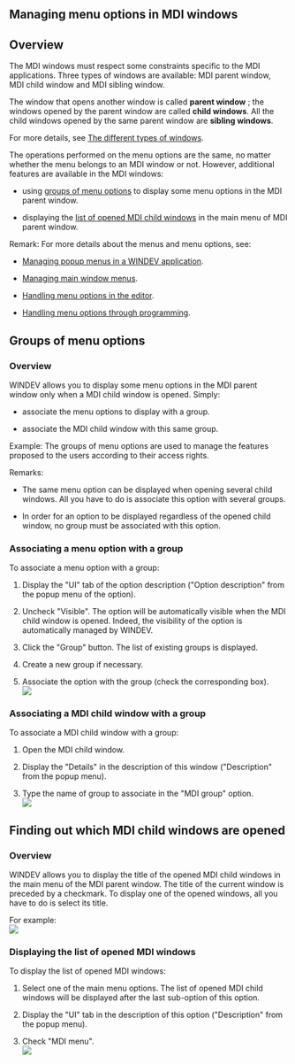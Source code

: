 
## Managing menu options in MDI windows
			



<a name="NOTE1"></a>
<a name="NOTE1_1"></a>


## Overview
<a name="overview_ELTTEXTE000160"></a>
The MDI windows must respect some constraints specific to the MDI applications. Three types of windows are available: MDI parent window, MDI child window and MDI sibling window.

The window that opens another window is called **parent window** ; the windows opened by the parent window are called **child windows**. All the child windows opened by the same parent window are **sibling windows**.

For more details, see [The different types of windows](../WDChamp/1010024.md).

The operations performed on the menu options are the same, no matter whether the menu belongs to an MDI window or not. However, additional features are available in the MDI windows:

- using [groups of menu options](../WDChamp/1010015.md) to display some menu options in the MDI parent window.

- displaying the [list of opened MDI child windows](../WDChamp/1010015.md) in the main menu of MDI parent window.




Remark: For more details about the menus and menu options, see:

- [Managing popup menus in a WINDEV application](../WDChamp/1010011.md).

- [Managing main window menus](../WDChamp/1010010.md).

- [Handling menu options in the editor](../WDChamp/1010008.md).

- [Handling menu options through programming](../WDChamp/1010007.md).




<a name="NOTE2"></a>
<a name="NOTE2_1"></a>


## Groups of menu options
<a name="groups_menu_options_ELTTEXTE000184"></a>


### Overview
<a name="overview_ELTPARAGRAPHE000051"></a>

WINDEV allows you to display some menu options in the MDI parent window only when a MDI child window is opened. Simply:

- associate the menu options to display with a group.

- associate the MDI child window with this same group.




Example: The groups of menu options are used to manage the features proposed to the users according to their access rights.

Remarks:

- The same menu option can be displayed when opening several child windows. All you have to do is associate this option with several groups.

- In order for an option to be displayed regardless of the opened child window, no group must be associated with this option.



<a name="NOTE2_2"></a>


### Associating a menu option with a group
<a name="associating_menu_option_with_group_ELTPARAGRAPHE000068"></a>

To associate a menu option with a group: 

1. Display the "UI" tab of the option description ("Option description" from the popup menu of the option).

2. Uncheck "Visible". The option will be automatically visible when the MDI child window is opened. Indeed, the visibility of the option is automatically managed by WINDEV.

3. Click the "Group" button. The list of existing groups is displayed.

4. Create a new group if necessary.

5. Associate the option with the group (check the corresponding box). <br>![](https://doc.pcsoft.fr/en-US/images/image.awp?langid=3&name=GroupeOption.gif)




<a name="NOTE2_3"></a>


### Associating a MDI child window with a group
<a name="associating_mdi_child_window_with_group_ELTPARAGRAPHE000082"></a>

To associate a MDI child window with a group: 

1. Open the MDI child window.

2. Display the "Details" in the description of this window ("Description" from the popup menu).

3. Type the name of group to associate in the "MDI group" option.<br>![](https://doc.pcsoft.fr/en-US/images/image.awp?langid=3&name=OptionGroupeMDI.gif)





<a name="NOTE3"></a>
<a name="NOTE3_1"></a>


## Finding out which MDI child windows are opened
<a name="finding_out_which_mdi_child_windows_are_opened_ELTTEXTE000220"></a>


### Overview
<a name="overview_ELTPARAGRAPHE000096"></a>

WINDEV allows you to display the title of the opened MDI child windows in the main menu of the MDI parent window. The title of the current window is preceded by a checkmark. To display one of the opened windows, all you have to do is select its title.

For example: <br>![](https://doc.pcsoft.fr/en-US/images/image.awp?langid=3&name=FenFilleMDIOuvertepsd.gif)

<a name="NOTE3_2"></a>


### Displaying the list of opened MDI windows
<a name="displaying_the_list_opened_mdi_windows_ELTPARAGRAPHE000106"></a>

To display the list of opened MDI windows: 

1. Select one of the main menu options. The list of opened MDI child windows will be displayed after the last sub-option of this option.

2. Display the "UI" tab in the description of this option ("Description" from the popup menu).

3. Check "MDI menu".<br>![](https://doc.pcsoft.fr/en-US/images/image.awp?langid=3&name=OptionMenuMDI.gif)






